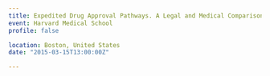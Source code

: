 ```yaml
---
title: Expedited Drug Approval Pathways. A Legal and Medical Comparison Between the US, the EU, and Switzerland
event: Harvard Medical School
profile: false

location: Boston, United States
date: "2015-03-15T13:00:00Z"

---
```

